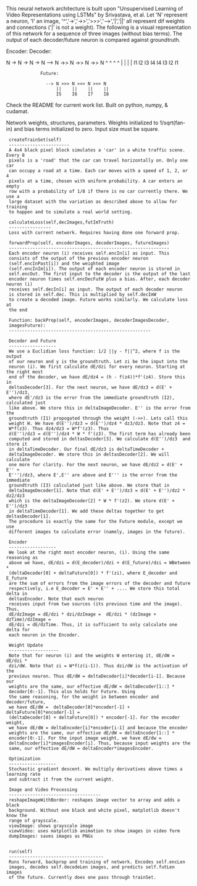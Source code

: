 This neural network architecture is built upon "Unsupervised Learning of Video Representations using LSTMs" by Srivastava, et al. Let 'N' represent a neuron, 'I' an image, '^','->','->>','>>>','-->','|','||' all represent dif weights and connections ('|' is not a weight). The following is a visual representation of this network for a sequence of three images (without bias terms). The output of each decoder/future neuron is compared against groundtruth. 
 
 Encoder:        Decoder:

 N -> N -> N -> N --> N ->> N ->> N ->> N
 ^    ^    ^    ^     |     |     |     |
 I1   I2   I3   I4    I4    I3    I2    I1

                 Future:

                   --> N >>> N >>> N >>> N
                       ||    ||    ||    ||
                       I5    I6    I7    I8

Check the README for current work list. Built on python, numpy, & cudamat.

Network weights, structures, parameters. Weights initialized to 1/sqrt(fan-in) and bias terms initialized to zero. Input size must be square. 

     createTrainSet(self)
     -----------------------
     A 4x4 black pixel block simulates a 'car' in a white traffic scene. Every 8
     pixels is a 'road' that the car can travel horizontally on. Only one car
     can occupy a road at a time. Each car moves with a speed of 1, 2, or 4
     pixels at a time, chosen with uniform probability. A car enters an empty
     row with a probability of 1/8 if there is no car currently there. We use a
     large dataset with the variation as described above to allow for training
     to happen and to simulate a real world setting.

     calculateLoss(self,decImages,futImTruth)
     ----------------
     Loss with current network. Requires having done one forward prop.

     forwardProp(self, encoderImages, decoderImages, futureImages)
     -------------------------------------------------------------
     Each encoder neuron (i) receives self.encIn[i] as input. This
     consists of the output of the previous encoder neuron
     (self.encInPast[i]) and the weighted image
     (self.encInIm[i]). The output of each encoder neuron is stored in
     self.encOut. The first input to the decoder is the output of the last
     encoder neuron times self.encDecFutW plus a bias. After, each decoder neuron (i)
     receives self.decIn[i] as input. The output of each decoder neuron
     is stored in self.dec. This is multiplied by self.decImW
     to create a decoded image. Future works similarly. We calculate loss at
     the end

     Function: backProp(self, encoderImages, decoderImagesDecoder,
     imagesFuture):
     ------------------------------------------------------
    
     Decoder and Future
     ------------------
     We use a Euclidian loss function: 1/2 ||y - f||^2, where f is the output
     of our neuron and y is the groundtruth. Let zi be the input into the
     neuron (i). We first calculate dE/dzi for every neuron. Starting at the right most
     end of the decoder, we have dE/dz4 = (h - f(z4))*f'(z4). Store this in
     deltasDecoder[3]. For the next neuron, we have dE/dz3 = d(E' + E'')/dz3,
     where dE'/dz3 is the error from the immediate groundtruth (I2), calculated just
     like above. We store this in deltaImageDecoder. E'' is the error from the
     groundtruth (I1) propogated through the weight (->>). Lets call this
     weight W. We have d(E'')/dz3 = d(E'')/dz4 * dz3/dz3. Note that z4 =
     W*f(z3). Thus dz4/dz3 = W*f'(z3). Thus 
     d(E'')/dz3 = d(E'')/dz4 * W * f'(z3). The first term has already been
     computed and stored in deltasDecoder[3]. We calculate d(E'')/dz3  and store it
     in deltaTimeDecoder. Our final dE/dz3 is deltaTimeDecoder +
     deltaImageDecoder. We store this in deltasDecoder[2]. We will calculate
     one more for clarity. For the next neuron, we have dE/dz2 = d(E' + E'' +
     E''')/dz3, where E',E'' are above and E''' is the error from the immediate
     groundtruth (I3) calculated just like above. We store that in
     deltaImageDecoder[1]. Note that d(E' + E'')/dz3 = d(E' + E'')/dz2 * dz2/dz3
     which is the deltaImageDecoder[2] * W * f'(z2). We store d(E' + E'')/dz3
     in deltaTimeDecoder[1]. We add these deltas together to get deltasDecoder[1].
     The procedure is exactly the same for the Future module, except we use
     different images to calculate error (namely, images in the future).
    
     Encoder
     ------------------
     We look at the right most encoder neuron, (i). Using the same reasoning as
     above we have, dE/dzi = d(E_decoder)/dzi + d(E_future)/dzi = WBetween *
     (deltaDecoder[0] + deltaFuture[0]) * f'(zi), where E_decoder and E_future
     are the sum of errors from the image errors of the decoder and future
     respectively, i.e E_decoder = E' + E'' + .... We store this total delta in
     deltasEncoder. Note that each neuron
     receives input from two sources (its previous time and the image). Thus,
     dE/dzImage = dE/dzi * dzi/dzImage =  dE/dzi * (dzImage + dzTime)/dzImage =
     dE/dzi = dE/dzTime. Thus, it is sufficient to only calculate one delta for
     each neuron in the Encoder. 
     
     Weight Update
     -------------------
     Note that for neuron (i) and the weights W entering it, dE/dW = dE/dzi *
     dzi/dW. Note that zi = W*f(z(i-1)). Thus dzi/dW is the activation of the
     previous neuron. Thus dE/dW = deltaDecoder[i]*decoder[i-1]. Because our
     weights are the same, our effective dE/dW = deltaDecoder[1::] *
     decoder[0:-1]. This also holds for Future. Using
     the same reasoning, for the weight in between encoder and decoder/future,
     we have dE/dW =  deltaDecoder[0]*encoder[-1] + deltaFuture[0]*encoder[-1] =
     (deltaDecoder[0] + deltaFuture[0]) * encoder[-1]. For the encoder weight,
     we have dE/dW = deltaEncoder[i]*encoder[i-1] and because the encoder
     weights are the same, our effective dE/dW = deltaEncoder[1::] *
     encoder[0:-1]. For the input image weight, we have dE/dw =
     deltaEncoder[i]*imagesEncoder[i]. Thus, because input weights are the
     same, our effective dE/dW = deltaEncoder*imagesEncoder.
     
     Optimization
     ------------------
     Stochastic gradient descent. We multiply derivatives above times a learning rate
     and subtract it from the current weight. 

     Image and Video Processing
     -----------------------------------
     reshapeImageWithBorder: reshapes image vector to array and adds a black
     background. Without one black and white pixel, matplotlib doesn't know the
     range of grayscale. 
     viewImage: shows grayscale image
     viewVideo: uses matplotlib animation to show images in video form
     dumpImages: saves images as PNGs


     run(self)
     ------------------------------------
     Runs forward, backprop and training of network. Encodes self.encLen
     images, decodes self.decodeLen images, and predicts self.futLen images
     of the future. Currently does one pass through trainSet. 

